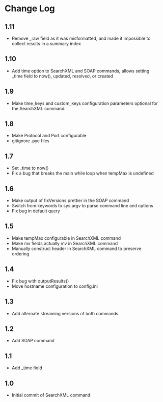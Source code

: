 Change Log
==========

## 1.11

* Remove _raw field as it was misformatted, and made it impossible to collect results in a summary index

## 1.10

* Add time option to SearchXML and SOAP commands, allows setting _time field to now(), updated, resolved, or created

## 1.9

* Make time_keys and custom_keys configuration parameters optional for the SearchXML command

## 1.8

* Make Protocol and Port configurable
* gitignore .pyc files

## 1.7

* Set _time to now()
* Fix a bug that breaks the main while loop when tempMax is undefined

## 1.6

* Make output of fixVersions prettier in the SOAP command
* Switch from keywords to sys.argv to parse command line and options
* Fix bug in default query

## 1.5

* Make tempMax configurable in SearchXML command
* Make mv fields actually mv in SearchXML command
* Manually construct header in SearchXML command to preserve ordering

## 1.4

* Fix bug with outputResults()
* Move hostname configuration to config.ini

## 1.3 

* Add alternate streaming versions of both commands

## 1.2 

* Add SOAP command

## 1.1

* Add _time field

## 1.0

* Initial commit of SearchXML command